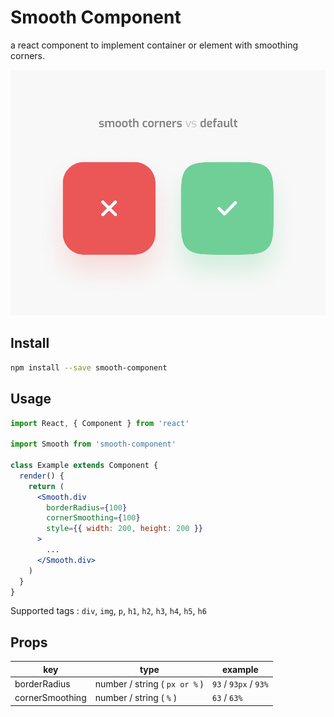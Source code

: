 # Smooth Component

a react component to implement container or element with smoothing corners.

![image](image.jpg)

## Install

```bash
npm install --save smooth-component
```

## Usage

```jsx
import React, { Component } from 'react'

import Smooth from 'smooth-component'

class Example extends Component {
  render() {
    return (
      <Smooth.div
        borderRadius={100}
        cornerSmoothing={100}
        style={{ width: 200, height: 200 }}
      >
        ...
      </Smooth.div>
    )
  }
}
```

Supported tags : `div`, `img`, `p`, `h1`, `h2`, `h3`, `h4`, `h5`, `h6`

## Props

| key             | type                          | example               |
| --------------- | ----------------------------- | --------------------- |
| borderRadius    | number / string ( `px or %` ) | `93` / `93px` / `93%` |
| cornerSmoothing | number / string ( `%` )       | `63` / `63%`          |

